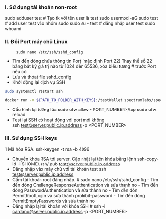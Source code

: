 ### I. Sử dụng tài khoản non-root
 
 sudo adduser test  # Tạo tk với tên user là test
 sudo usermod -aG sudo test # add user test vào nhóm sudo
 sudo su - test # đăng nhập user test
 sudo whoami

### II. Đổi Port máy chủ Linux
         sudo nano /etc/ssh/sshd_config
  - Tìm đến dòng chứa thông tin Port (mặc định Port 22) Thay thế số  22 bằng bất kỳ giá trị nào từ 1024 đến 65536, xóa biểu tượng # trước Port nếu có
  - Lưu và thóat file sshd_config
  - Khởi động lại dịch vụ SSH
```bash
sudo systemctl restart ssh
```
```bash
docker run -v ${PATH_TO_FOLDER_WITH_KEYS}:/testWallet spectrumlabs/spectrum-wallet-helper:0.0.1.0 /testWallet/cypher.json /testWallet/payment.skey YOUR_PASSWORD
```
 - Cấu hình lại tường lửa
         sudo ufw allow <PORT_NUMBER>/tcp
         sudo ufw reload
  - Test lại SSH có hoạt động với port mới không         
         ssh test@server.public.ip.address -p <PORT_NUMBER>
### III. Sử dụng SSH keys
  1 Mã hóa RSA.
         ssh-keygen -t rsa -b 4096
  - Chuyển khóa RSA tới server. Cập nhật lại tên khóa bằng lệnh
         ssh-copy-id -i $HOME/.ssh/<keyname>.pub test@server.public.ip.address
  - Đăng nhập vào máy chủ với tài khoản test
         ssh test@server.public.ip.address
  - Cấm tài khoản root đăng nhập.
        # sudo nano /etc/ssh/sshd_config
         - Tìm đến dòng ChallengeResponseAuthentication và sửa thành no
         - Tìm đến dòng PasswordAuthentication và sửa thành no
         - Tìm đến dòn PermitRootLogin và sửa thành prohibit-password
         - Tìm đến dòng PermitEmptyPasswords và sửa thành no
  - Đăng nhập lại tài khoản với khóa SSH
        # ssh -i <path to your SSH_key_name> cardano@server.public.ip.address -p <PORT_NUMBER>    


         






  
